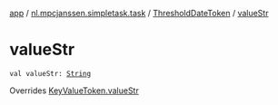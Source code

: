 [app](../../index.md) / [nl.mpcjanssen.simpletask.task](../index.md) / [ThresholdDateToken](index.md) / [valueStr](.)

# valueStr

`val valueStr: `[`String`](https://kotlinlang.org/api/latest/jvm/stdlib/kotlin/-string/index.html)

Overrides [KeyValueToken.valueStr](../-key-value-token/value-str.md)

